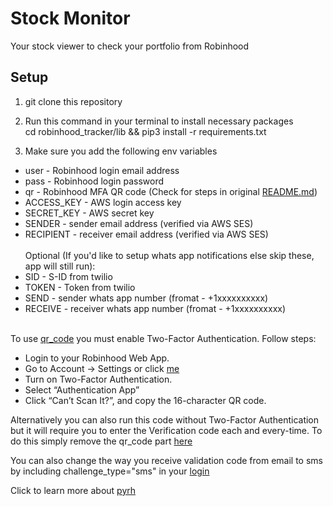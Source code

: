 # Stock Monitor
Your stock viewer to check your portfolio from Robinhood

## Setup

1. git clone this repository

2. Run this command in your terminal to install necessary packages<br/>cd robinhood_tracker/lib && pip3 install -r requirements.txt

2. Make sure you add the following env variables
* user - Robinhood login email address
* pass - Robinhood login password
* qr - Robinhood MFA QR code (Check for steps in original [README.md](https://github.com/vignesh1793/robinhood_tracker/blob/master/README.md))
* ACCESS_KEY - AWS login access key
* SECRET_KEY - AWS secret key
* SENDER - sender email address (verified via AWS SES)
* RECIPIENT - receiver email address (verified via AWS SES)
<br/><br/>Optional (If you'd like to setup whats app notifications else skip these, app will still run):
* SID - S-ID from twilio
* TOKEN - Token from twilio
* SEND - sender whats app number (fromat - +1xxxxxxxxxx)
* RECEIVE - receiver whats app number (fromat - +1xxxxxxxxxx)<br><br>

To use [qr_code](https://github.com/vignesh1793/robinhood_tracker/blob/master/robinhood.py#L30) you must enable Two-Factor Authentication. Follow steps:
* Login to your Robinhood Web App.
* Go to Account -> Settings or click [me](https://robinhood.com/account/settings)
* Turn on Two-Factor Authentication.
* Select “Authentication App”
* Click “Can’t Scan It?”, and copy the 16-character QR code.

Alternatively you can also run this code without Two-Factor Authentication but it will require you to enter the Verification code each and every-time. To do this simply remove the qr_code part [here](https://github.com/vignesh1793/robinhood_tracker/blob/master/robinhood.py#L30)

You can also change the way you receive validation code from email to sms by including challenge_type="sms" in your [login](https://github.com/vignesh1793/robinhood_tracker/blob/master/robinhood.py#L30)

Click to learn more about [pyrh](https://pypi.org/project/pyrh/)
